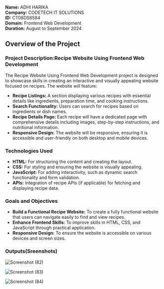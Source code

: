 **Name:** ADHI HARIKA  
**Company:** CODETECH IT SOLUTIONS  
**ID:** CT08DS6584  
**Domain:** Frontend Web Development  
**Duration:** August to September 2024  

## Overview of the Project

### Project Description:Recipe Website Using Frontend Web Development

The Recipe Website Using Frontend Web Development project is designed to showcase skills in creating an interactive and visually appealing website focused on recipes. The website will feature:

- **Recipe Listings:** A section displaying various recipes with essential details like ingredients, preparation time, and cooking instructions.
- **Search Functionality:** Users can search for recipes based on ingredients or dish names.
- **Recipe Details Page:** Each recipe will have a dedicated page with comprehensive details including images, step-by-step instructions, and nutritional information.
- **Responsive Design:** The website will be responsive, ensuring it is accessible and user-friendly on both desktop and mobile devices.

### Technologies Used

- **HTML:** For structuring the content and creating the layout.
- **CSS:** For styling and ensuring the website is visually appealing.
- **JavaScript:** For adding interactivity, such as dynamic search functionality and form validation.
- **APIs:** Integration of recipe APIs (if applicable) for fetching and displaying recipe data.

### Goals and Objectives

- **Build a Functional Recipe Website:** To create a fully functional website that users can navigate easily to find and view recipes.
- **Enhance Frontend Skills:** To improve skills in HTML, CSS, and JavaScript through practical application.
- **Responsive Design:** To ensure the website is accessible on various devices and screen sizes.

### Outputs(Sreenshots)
![Screenshot (82)](https://github.com/user-attachments/assets/5fd09b4c-6aff-45eb-bd15-a7ef7dbbf676)

![Screenshot (83)](https://github.com/user-attachments/assets/76279472-b079-4e04-bf2c-3995fb2f45ab)

![Screenshot (84)](https://github.com/user-attachments/assets/4a521212-7b49-44da-b5cf-b876f927ace5)







